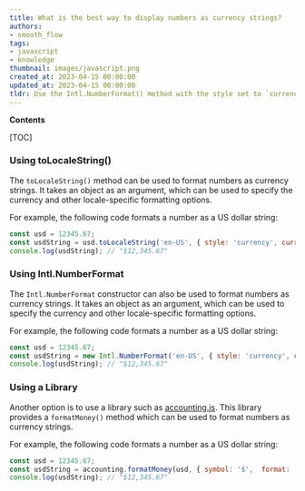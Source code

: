 ```yaml
---
title: What is the best way to display numbers as currency strings?
authors:
- smooth_flow
tags:
- javascript
- knowledge
thumbnail: images/javascript.png
created_at: 2023-04-15 00:00:00
updated_at: 2023-04-15 00:00:00
tldr: Use the Intl.NumberFormat() method with the style set to `currency` to format numbers as currency strings in Javascript.
---
```


**Contents**

[TOC]

### Using toLocaleString()

The `toLocaleString()` method can be used to format numbers as currency strings. It takes an object as an argument, which can be used to specify the currency and other locale-specific formatting options.

For example, the following code formats a number as a US dollar string:

```js
const usd = 12345.67;
const usdString = usd.toLocaleString('en-US', { style: 'currency', currency: 'USD' });
console.log(usdString); // "$12,345.67"
```

### Using Intl.NumberFormat

The `Intl.NumberFormat` constructor can also be used to format numbers as currency strings. It takes an object as an argument, which can be used to specify the currency and other locale-specific formatting options.

For example, the following code formats a number as a US dollar string:

```js
const usd = 12345.67;
const usdString = new Intl.NumberFormat('en-US', { style: 'currency', currency: 'USD' }).format(usd);
console.log(usdString); // "$12,345.67"
```

### Using a Library

Another option is to use a library such as [accounting.js](http://openexchangerates.github.io/accounting.js/). This library provides a `formatMoney()` method which can be used to format numbers as currency strings.

For example, the following code formats a number as a US dollar string:

```js
const usd = 12345.67;
const usdString = accounting.formatMoney(usd, { symbol: '$',  format: '%s %v' });
console.log(usdString); // "$12,345.67"
```
